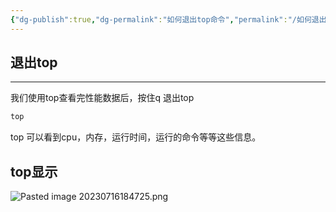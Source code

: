 ```yaml
---
{"dg-publish":true,"dg-permalink":"如何退出top命令","permalink":"/如何退出top命令/","noteIcon":"","created":"2021-11-11","updated":""}
---
```



## 退出top
---
我们使用top查看完性能数据后，按住q 退出top

```bash
top
```
top 可以看到cpu，内存，运行时间，运行的命令等等这些信息。

## top显示

![Pasted image 20230716184725.png](/img/user/Z.image/linux%E5%9F%BA%E7%A1%80/Pasted%20image%2020230716184725.png)


